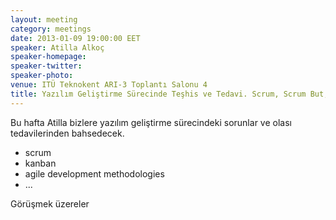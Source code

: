 ```yaml
---
layout: meeting
category: meetings
date: 2013-01-09 19:00:00 EET
speaker: Atilla Alkoç
speaker-homepage:
speaker-twitter:
speaker-photo:
venue: ITÜ Teknokent ARI-3 Toplantı Salonu 4
title: Yazılım Geliştirme Sürecinde Teşhis ve Tedavi. Scrum, Scrum But, Scrum And
---
```


Bu hafta Atilla bizlere yazılım geliştirme sürecindeki sorunlar ve olası tedavilerinden bahsedecek.

* scrum
* kanban
* agile development methodologies
* ...

Görüşmek üzereler

